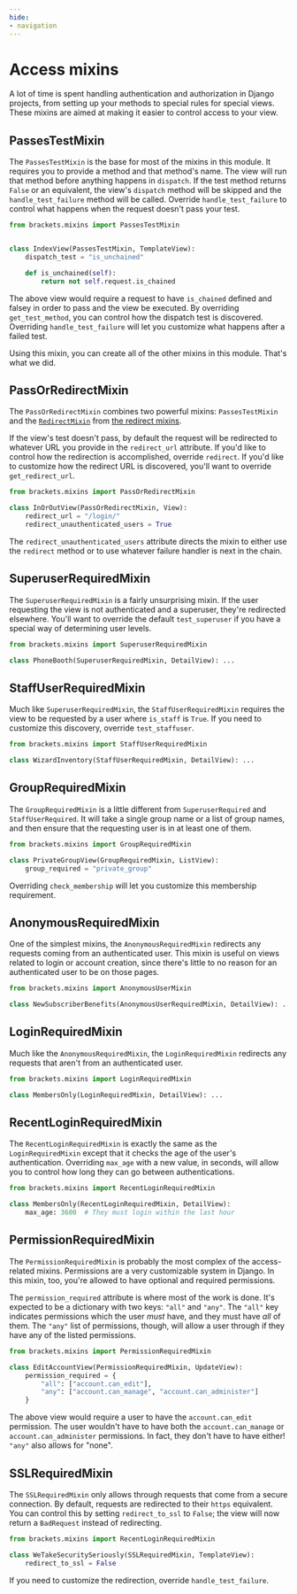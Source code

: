 ```yaml
---
hide:
- navigation
---
```


# Access mixins

A lot of time is spent handling authentication and authorization in Django
projects, from setting up your methods to special rules for special views.
These mixins are aimed at making it easier to control access to your view.

## PassesTestMixin

The `PassesTestMixin` is the base for most of the mixins in this module.
It requires you to provide a method and that method's name. The view will
run that method before anything happens in `dispatch`. If the test method
returns `False` or an equivalent, the view's `dispatch` method will be
skipped and the `handle_test_failure` method will be called. Override
`handle_test_failure` to control what happens when the request doesn't
pass your test.

```python
from brackets.mixins import PassesTestMixin


class IndexView(PassesTestMixin, TemplateView):
    dispatch_test = "is_unchained"

    def is_unchained(self):
        return not self.request.is_chained
```

The above view would require a request to have `is_chained` defined and
falsey in order to pass and the view be executed. By overriding
`get_test_method`, you can control how the dispatch test is discovered.
Overriding `handle_test_failure` will let you customize what happens after
a failed test.

Using this mixin, you can create all of the other mixins in this module.
That's what we did.

## PassOrRedirectMixin

The `PassOrRedirectMixin` combines two powerful mixins: `PassesTestMixin`
and the [`RedirectMixin`] from [the redirect mixins].

If the view's test doesn't pass, by default the request will be redirected
to whatever URL you provide in the `redirect_url` attribute. If you'd like
to control how the redirection is accomplished, override `redirect`. If
you'd like to customize how the redirect URL is discovered, you'll want
to override `get_redirect_url`.

```py
from brackets.mixins import PassOrRedirectMixin

class InOrOutView(PassOrRedirectMixin, View):
    redirect_url = "/login/"
    redirect_unauthenticated_users = True
```

The `redirect_unauthenticated_users` attribute directs the mixin to either
use the `redirect` method or to use whatever failure handler is next in
the chain.

## SuperuserRequiredMixin

The `SuperuserRequiredMixin` is a fairly unsurprising mixin. If the user
requesting the view is not authenticated and a superuser, they're redirected
elsewhere. You'll want to override the default `test_superuser` if you
have a special way of determining user levels.

```py
from brackets.mixins import SuperuserRequiredMixin

class PhoneBooth(SuperuserRequiredMixin, DetailView): ...
```

## StaffUserRequiredMixin

Much like `SuperuserRequiredMixin`, the `StaffUserRequiredMixin` requires
the view to be requested by a user where `is_staff` is `True`. If you need
to customize this discovery, override `test_staffuser`.

```py
from brackets.mixins import StaffUserRequiredMixin

class WizardInventory(StaffUserRequiredMixin, DetailView): ...
```

## GroupRequiredMixin

The `GroupRequiredMixin` is a little different from `SuperuserRequired`
and `StaffUserRequired`. It will take a single group name or a list of
group names, and then ensure that the requesting user is in at least one
of them.

```py
from brackets.mixins import GroupRequiredMixin

class PrivateGroupView(GroupRequiredMixin, ListView):
    group_required = "private_group"
```

Overriding `check_membership` will let you customize this membership
requirement.

## AnonymousRequiredMixin

One of the simplest mixins, the `AnonymousRequiredMixin` redirects any
requests coming from an authenticated user. This mixin is useful on views
related to login or account creation, since there's little to no reason
for an authenticated user to be on those pages.

```py
from brackets.mixins import AnonymousUserMixin

class NewSubscriberBenefits(AnonymousUserRequiredMixin, DetailView): ...
```

## LoginRequiredMixin

Much like the `AnonymousRequiredMixin`, the `LoginRequiredMixin` redirects
any requests that aren't from an authenticated user.

```py
from brackets.mixins import LoginRequiredMixin

class MembersOnly(LoginRequiredMixin, DetailView): ...
```

## RecentLoginRequiredMixin

The `RecentLoginRequiredMixin` is exactly the same as the `LoginRequiredMixin`
except that it checks the age of the user's authentication. Overriding
`max_age` with a new value, in seconds, will allow you to control how
long they can go between authentications.

```py
from brackets.mixins import RecentLoginRequiredMixin

class MembersOnly(RecentLoginRequiredMixin, DetailView):
    max_age: 3600  # They must login within the last hour
```

## PermissionRequiredMixin

The `PermissionRequiredMixin` is probably the most complex of the
access-related mixins. Permissions are a very customizable system in Django.
In this mixin, too, you're allowed to have optional and required permissions.

The `permission_required` attribute is where most of the work is done.
It's expected to be a dictionary with two keys: `"all"` and `"any"`. The
`"all"` key indicates permissions which the user _must_ have, and they
must have _all_ of them. The `"any"` list of permissions, though, will
allow a user through if they have any of the listed permissions.

```py
from brackets.mixins import PermissionRequiredMixin

class EditAccountView(PermissionRequiredMixin, UpdateView):
    permission_required = {
        "all": ["account.can_edit"],
        "any": ["account.can_manage", "account.can_administer"]
    }
```

The above view would require a user to have the `account.can_edit` permission.
The user wouldn't have to have both the `account.can_manage` or
`account.can_administer` permissions. In fact, they don't have to have
either! `"any"` also allows for "none".

## SSLRequiredMixin

The `SSLRequiredMixin` only allows through requests that come from a secure
connection. By default, requests are redirected to their `https` equivalent.
You can control this by setting `redirect_to_ssl` to `False`; the view
will now return a `BadRequest` instead of redirecting.

```py
from brackets.mixins import RecentLoginRequiredMixin

class WeTakeSecuritySeriously(SSLRequiredMixin, TemplateView):
    redirect_to_ssl = False
```

If you need to customize the redirection, override `handle_test_failure`.

[`RedirectMixin`]: redirects.md#RedirectMixin
[the redirect mixins]: redirects.md
